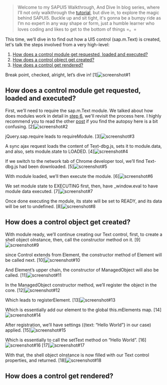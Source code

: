 > Welcome to my SAPUI5 Walkthrough, And Dive In blog series, where I’ll not only walkthrough the [tutorial](https://sapui5.hana.ondemand.com/sdk/#docs/guide/3da5f4be63264db99f2e5b04c5e853db.html), but dive in, to explore the magic behind SAPUI5. Buckle up and sit tight, it's gonna be a bumpy ride as I’m no expert in any way shape or form, just a humble learner who loves coding and likes to get to the bottom of things =。=

This time, we’ll dive in to find out how a UI5 control (sap.m.Text) is created, let's talk the steps involved from a very high-level:

1. [How does a control module get requested, loaded and executed?](#)
2. [How does a control object get created?](#)
3. [How does a control get rendered?](#)

Break point, checked, alright, let’s dive in!
[1]![screenshot#1](/screenshots/step.3.1.png)

How does a control module get requested, loaded and executed?
---

First, we’ll need to require the sap.m.Text module. We talked about how does modules work in detail in [step 6](step6.md), we'll revisit the process here. I highly recommend you to read the other [post](step6.md) if you find the autopsy here is a bit confusing.
[2]![screenshot#2](/screenshots/step.3.2.png)

jQuery.sap.require leads to requireModule.
[3]![screenshot#3](/screenshots/step.3.3.png)

A sync ajax request loads the content of Text-dbg.js, sets it to module.data, and also, sets module.state to LOADED.
[4]![screenshot#4](/screenshots/step.3.4.png)

If we switch to the network tab of Chrome developer tool, we’ll find Text-dbg.js had been downloaded.
[5]![screenshot#5](/screenshots/step.3.5.png)

With module loaded, we’ll then execute the module.
[6]![screenshot#6](/screenshots/step.3.6.png)

We set module state to EXECUTING first, then, have _window.eval to have module data executed.
[7]![screenshot#7](/screenshots/step.3.7.png)

Once done executing the module, its state will be set to READY, and its data will be set to undefined.
[8]![screenshot#8](/screenshots/step.3.8.png)

How does a control object get created?
---

With module ready, we’ll continue creating our Text control, first, to create a shell object oInstance, then, call the constructor method on it.
[9]![screenshot#9](/screenshots/step.3.9.png)

since Control extends from Element, the constructor method of Element will be called next.
[10]![screenshot#10](/screenshots/step.3.10.png)

And Element’s upper chain, the constructor of ManagedObject will also be called.
[11]![screenshot#11](/screenshots/step.3.11.png)

In the ManagedObject constructor method, we’ll register the object in the core.
[12]![screenshot#12](/screenshots/step.3.12.png)

Which leads to registerElement.
[13]![screenshot#13](/screenshots/step.3.13.png)

Which is essentially add our element to the global this.mElements map.
[14]![screenshot#14](/screenshots/step.3.14.png)

After registration, we’ll have settings ({text: “Hello World”} in our case) applied.
[15]![screenshot#15](/screenshots/step.3.15.png)

Which is essentially to call the setText method on “Hello World”.
[16]![screenshot#16](/screenshots/step.3.16.png)
[17]![screenshot#17](/screenshots/step.3.17.png)

With that, the shell object oInstance is now filled with our Text control properties, and returned.
[18]![screenshot#18](/screenshots/step.3.18.png)

How does a control get rendered?
---
